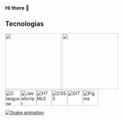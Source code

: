 ### Hi there 👋

## Tecnologias

<div>
  <a href="https://github.com/victordutraa">
  <img loading="lazy" height="180em" src="https://github-readme-stats.vercel.app/api/top-langs/?username=victordutraa&layout=compact&langs_count=7&theme=dracula"/>
  <img loading="lazy" height="180em" src="https://github-readme-stats.vercel.app/api?username=victordutraa&show_icons=true&theme=dracula&include_all_commits=true&count_private=true"/>
</div>

<div style="display: flex;">
  <img  title="C language" src="https://cdn.jsdelivr.net/gh/devicons/devicon@latest/icons/c/c-original.svg" style="height: 50px; width: 50px;" />
  <img title="JavaScript language" src="https://cdn.jsdelivr.net/gh/devicons/devicon@latest/icons/javascript/javascript-original.svg"  style="height: 50px; width: 50px;"/>
  <img title="HTML5"  src="https://cdn.jsdelivr.net/gh/devicons/devicon@latest/icons/html5/html5-original.svg" style="height: 50px; width: 50px;" />
  <img title="CSS3" src="https://cdn.jsdelivr.net/gh/devicons/devicon@latest/icons/css3/css3-original.svg" style="height: 50px; width: 50px;" />
  <img title="GIT" src="https://cdn.jsdelivr.net/gh/devicons/devicon@latest/icons/git/git-original.svg" style="height: 50px; width: 50px;"/>
  <img title="Figma" src="https://cdn.jsdelivr.net/gh/devicons/devicon@latest/icons/figma/figma-original.svg" style="height: 50px; width: 50px;"/>                       
</div>          

![Snake animation](https://github.com/victordutraa/victordutraa/blob/output/github-contribution-grid-snake.svg)
